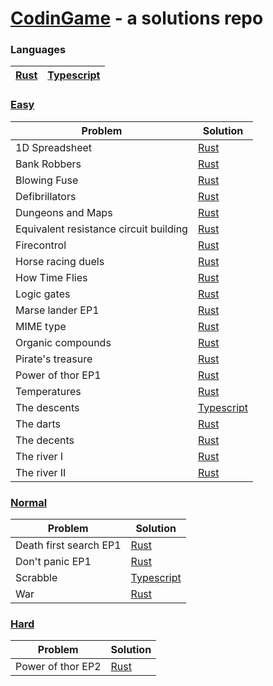 # [CodinGame](https://www.codingame.com/) - a solutions repo

### Languages
| [Rust](/rust) | [Typescript](/typescript) |
| ------------- | ------------------------- |

### [Easy](https://www.codingame.com/training/easy)

| Problem                                | Solution                                                                   |
| -------------------------------------- | -------------------------------------------------------------------------- |
| 1D Spreadsheet                         | [Rust](/rust/classic-puzzle-easy/1d-spreadsheet.rs)                        |
| Bank Robbers                           | [Rust](/rust/classic-puzzle-easy/bank-robbers.rs)                          |
| Blowing Fuse                           | [Rust](/rust/classic-puzzle-easy/blowing-fuse.rs)                          |
| Defibrillators                         | [Rust](/rust/classic-puzzle-easy/defibrillators.rs)                        |
| Dungeons and Maps                      | [Rust](rust/classic-puzzle-easy/dungeons-and-maps.rs)                      |
| Equivalent resistance circuit building | [Rust](rust/classic-puzzle-easy/equivalent-resistance-circuit-building.rs) |
| Firecontrol                            | [Rust](rust/classic-puzzle-easy/firecontrol.rs)                            |
| Horse racing duels                     | [Rust](rust/classic-puzzle-easy/horse-racing-duels.rs)                     |
| How Time Flies                         | [Rust](rust/classic-puzzle-easy/how-time-flies.rs)                         |
| Logic gates                            | [Rust](rust/classic-puzzle-easy/logic-gates.rs)                            |
| Marse lander EP1                       | [Rust](rust/classic-puzzle-easy/mars-lander-episode-1.rs)                  |
| MIME type                              | [Rust](rust/classic-puzzle-easy/mime-type.rs)                              |
| Organic compounds                      | [Rust](rust/classic-puzzle-easy/organic-compounds.rs)                      |
| Pirate's treasure                      | [Rust](rust/classic-puzzle-easy/pirates-treasure.rs)                       |
| Power of thor EP1                      | [Rust](rust/classic-puzzle-easy/power-of-thor-episode-1.rs)                |
| Temperatures                           | [Rust](rust/classic-puzzle-easy/temperatures.rs)                           |
| The descents                           | [Typescript](typescript/src/classic-puzzle-easy/the-descent.ts)            |
| The darts                              | [Rust](rust/classic-puzzle-easy/the-dart-101.rs)                           |
| The decents                            | [Rust](rust/classic-puzzle-easy/the-decents.rs)                            |
| The river I                            | [Rust](rust/classic-puzzle-easy/the-river-i.rs)                            |
| The river II                           | [Rust](rust/classic-puzzle-easy/the-river-ii.rs)                           |
### [Normal](https://www.codingame.com/training/medium)
| Problem                | Solution                                                           |
| ---------------------- | ------------------------------------------------------------------ |
| Death first search EP1 | [Rust](rust/classic-puzzle-normal/death-first-search-episode-1.rs) |
| Don't panic EP1        | [Rust](rust/classic-puzzle-normal/don't-panic-episode-1.rs)        |
| Scrabble               | [Typescript](typescript/src/classic-puzzle-normal/scrabble.ts)     |
| War                    | [Rust](rust/classic-puzzle-normal/war.rs)                          |
### [Hard](https://www.codingame.com/training/hard)
| Problem           | Solution                                                    |
| ----------------- | ----------------------------------------------------------- |
| Power of thor EP2 | [Rust](rust/classic-puzzle-hard/power-of-thor-episode-2.rs) |
